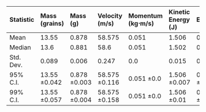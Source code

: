 | Statistic   | Mass (grains)   | Mass (g)     | Velocity (m/s)   | Momentum (kg⋅m/s)   | Kinetic Energy (J)   | Efficiency   |
|:------------|:----------------|:-------------|:-----------------|:--------------------|:---------------------|:-------------|
| Mean        | 13.55           | 0.878        | 58.575           | 0.051               | 1.506                | 0.149        |
| Median      | 13.6            | 0.881        | 58.6             | 0.051               | 1.502                | 0.149        |
| Std. Dev.   | 0.089           | 0.006        | 0.247            | 0.0                 | 0.015                | 0.001        |
| 95% C.I.    | 13.55 ±0.042    | 0.878 ±0.003 | 58.575 ±0.116    | 0.051 ±0.0          | 1.506 ±0.007         | 0.149 ±0.001 |
| 99% C.I.    | 13.55 ±0.057    | 0.878 ±0.004 | 58.575 ±0.158    | 0.051 ±0.0          | 1.506 ±0.01          | 0.149 ±0.001 |